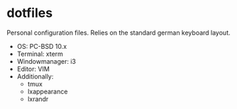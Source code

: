 # dotfiles

Personal configuration files. Relies on the standard german keyboard layout.

- OS: PC-BSD 10.x
- Terminal: xterm
- Windowmanager: i3
- Editor: VIM
- Additionally:
  - tmux
  - lxappearance
  - lxrandr
